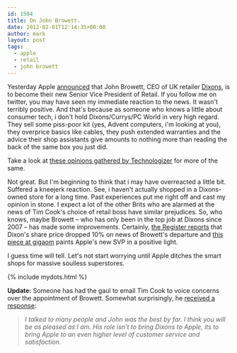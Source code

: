 ```yaml
---
id: 1504
title: On John Browett.
date: 2012-02-01T12:14:35+00:00
author: mark
layout: post
tags:
  - apple
  - retail
  - john browett
---
```

Yesterday Apple [announced](http://www.apple.com/pr/library/2012/01/31John-Browett-Joins-Apple-as-Senior-Vice-President-of-Retail.html) that John Browett, CEO of UK retailer [Dixons](http://www.dixonsretail.com/), is to become their new Senior Vice President of Retail. If you follow me on twitter, you may have seen my immediate reaction to the news. It wasn't terribly positive. And that's because as someone who knows a little about consumer tech, i don't hold Dixons/Currys/PC World in very high regard. They sell some piss-poor kit (yes, Advent computers, i'm looking at you), they overprice basics like cables, they push extended warranties and the advice their shop assistants give amounts to nothing more than reading the back of the same box you just did.

Take a look at [these opinions gathered by Technologizer](http://technologizer.com/2012/01/31/the-apple-stores-new-chief-already-runs-an-electronics-retailer-is-that-good-or-bad/) for more of the same.

Not great. But I'm beginning to think that i may have overreacted a little bit. Suffered a kneejerk reaction. See, i haven't actually shopped in a Dixons-owned store for a long time. Past experiences put me right off and cast my opinion in stone. I expect a lot of the other Brits who are alarmed at the news of Tim Cook's choice of retail boss have similar prejudices. So, who knows, maybe Browett &#8211; who has only been in the top job at Dixons since 2007 &#8211; has made some improvements. Certainly, [the Register reports](http://www.channelregister.co.uk/2012/01/31/browett_apple/) that Dixon's share price dropped 10% on news of Browett's departure and [this piece at gigaom](http://gigaom.com/2012/01/31/who-is-apples-new-retail-boss-and-what-will-he-do/) paints Apple's new SVP in a positive light.

I guess time will tell. Let's not start worrying until Apple ditches the smart shops for massive soulless superstores.

{% include mydots.html %}

**Update:** Someone has had the gaul to email Tim Cook to voice concerns over the appointment of Browett. Somewhat surprisingly, he [received a response](http://www.macrumors.com/2012/02/01/tim-cook-on-new-retail-chief-john-browett-the-best-by-far/):

> _I talked to many people and John was the best by far. I think you will be as pleased as I am. His role isn't to bring Dixons to Apple, its to bring Apple to an even higher level of customer service and satisfaction._
